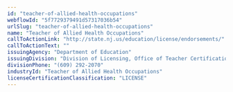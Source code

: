```yaml
---
id: "teacher-of-allied-health-occupations"
webflowId: "5f7729379491d57317036b54"
urlSlug: "teacher-of-allied-health-occupations"
name: "Teacher of Allied Health Occupations"
callToActionLink: "http://state.nj.us/education/license/endorsements/"
callToActionText: ""
issuingAgency: "Department of Education"
issuingDivision: "Division of Licensing, Office of Teacher Certification and Academic Credentials"
divisionPhone: "(609) 292-2070"
industryId: "Teacher of Allied Health Occupations"
licenseCertificationClassification: "LICENSE"
---
```

